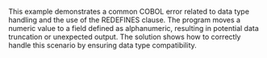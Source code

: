 This example demonstrates a common COBOL error related to data type handling and the use of the REDEFINES clause. The program moves a numeric value to a field defined as alphanumeric, resulting in potential data truncation or unexpected output. The solution shows how to correctly handle this scenario by ensuring data type compatibility.
